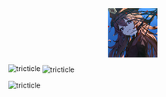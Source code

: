 <html>
  <head>
  <link rel="stylesheet" href="https://github.com/tricticle/tricticle/blob/main/style.css">
  </head>
  </body>
<div align="center" padding="20px">
<img class="hutao" src="https://raw.githubusercontent.com/tricticle/tricticle/main/hutao.png" height="100px" width="100px" align="center" object-fit="cover"></img>
</div>

<p><img align="left" src="https://github-readme-stats.vercel.app/api/top-langs?username=tricticle&show_icons=true&locale=en&layout=compact" alt="tricticle" /></p>

<p>&nbsp;<img align="center" src="https://github-readme-stats.vercel.app/api?username=tricticle&show_icons=true&locale=en" alt="tricticle" /></p>

<p><img align="center" src="https://github-readme-streak-stats.herokuapp.com/?user=tricticle&" alt="tricticle" /></p>
</body>
</html>
